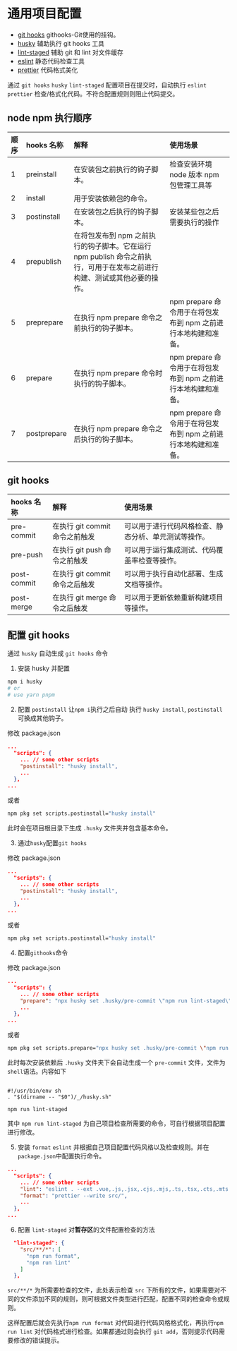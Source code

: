 # 通用项目配置

* [git hooks](https://git-scm.com/docs/githooks 'git hooks') githooks-Git使用的挂钩。
* [husky](https://typicode.github.io/husky/#/ 'husky') 辅助执行 git hooks 工具
* [lint-staged](https://github.com/okonet/lint-staged 'lint-staged') 辅助 git 和 lint 对文件缓存
* [eslint](https://eslint.org/docs/latest/ 'eslint') 静态代码检查工具
* [prettier](https://prettier.io/docs/en/ 'prettier') 代码格式美化

通过 `git hooks` `husky` `lint-staged` 配置项目在提交时，自动执行 `eslint` `prettier` 检查/格式化代码。不符合配置规则则阻止代码提交。

## node npm 执行顺序

| 顺序 | hooks 名称  | 解释                                                                                                                     | 使用场景                                                      |
| :--- | :---------- | :----------------------------------------------------------------------------------------------------------------------- | :------------------------------------------------------------ |
| 1    | preinstall  | 在安装包之前执行的钩子脚本。                                                                                             | 检查安装环境 node 版本 npm 包管理工具等                       |
| 2    | install     | 用于安装依赖包的命令。                                                                                                   |                                                               |
| 3    | postinstall | 在安装包之后执行的钩子脚本。                                                                                             | 安装某些包之后需要执行的操作                                  |
| 4    | prepublish  | 在将包发布到 npm 之前执行的钩子脚本。它在运行 npm publish 命令之前执行，可用于在发布之前进行构建、测试或其他必要的操作。 |
| 5    | preprepare  | 在执行 npm prepare 命令之前执行的钩子脚本。                                                                              | npm prepare 命令用于在将包发布到 npm 之前进行本地构建和准备。 |
| 6    | prepare     | 在执行 npm prepare 命令时执行的钩子脚本。                                                                                | npm prepare 命令用于在将包发布到 npm 之前进行本地构建和准备。 |
| 7    | postprepare | 在执行 npm prepare 命令之后执行的钩子脚本。                                                                              | npm prepare 命令用于在将包发布到 npm 之前进行本地构建和准备。 |

## git hooks

| hooks 名称  | 解释                           | 使用场景                                             |
| :---------- | :----------------------------- | :--------------------------------------------------- |
| pre-commit  | 在执行 git commit 命令之前触发 | 可以用于进行代码风格检查、静态分析、单元测试等操作。 |
| pre-push    | 在执行 git push 命令之前触发   | 可以用于运行集成测试、代码覆盖率检查等操作。         |
| post-commit | 在执行 git commit 命令之后触发 | 可以用于执行自动化部署、生成文档等操作。             |
| post-merge  | 在执行 git merge 命令之后触发  | 可以用于更新依赖重新构建项目等操作。                 |

## 配置 git hooks

通过 `husky` 自动生成 `git hooks` 命令

1. 安装 husky 并配置

```bash
npm i husky
# or
# use yarn pnpm
```

2. 配置 `postinstall` 让`npm i`执行之后自动 执行 `husky install`, `postinstall` 可换成其他钩子。

修改 package.json

```json
...
  "scripts": {
    ... // some other scripts
    "postinstall": "husky install",
    ...
  },
...
```

或者

```bash
npm pkg set scripts.postinstall="husky install" 
```

此时会在项目根目录下生成 `.husky` 文件夹并包含基本命令。

3. 通过`husky`配置`git hooks`

修改 package.json

```json
...
  "scripts": {
    ... // some other scripts
    "postinstall": "husky install",
    ...
  },
...
```

或者

```bash
npm pkg set scripts.postinstall="husky install" 
```

4. 配置`githooks`命令

修改 package.json

```json
...
  "scripts": {
    ... // some other scripts
    "prepare": "npx husky set .husky/pre-commit \"npm run lint-staged\"",
    ...
  },
...
```

或者

```bash
npm pkg set scripts.prepare="npx husky set .husky/pre-commit \"npm run lint-staged\"" 
```

此时每次安装依赖后 `.husky` 文件夹下会自动生成一个 `pre-commit` 文件，文件为 `shell`语法。内容如下

```shell

#!/usr/bin/env sh
. "$(dirname -- "$0")/_/husky.sh"

npm run lint-staged

```

其中 `npm run lint-staged` 为自己项目检查所需要的命令，可自行根据项目配置进行修改。

5. 安装 `format` `eslint` 并根据自己项目配置代码风格以及检查规则。并在`package.json`中配置执行命令。

```json
...
  "scripts": {
    ... // some other scripts
    "lint": "eslint . --ext .vue,.js,.jsx,.cjs,.mjs,.ts,.tsx,.cts,.mts --fix --ignore-path .gitignore",
    "format": "prettier --write src/",
    ...
  },
...
```

6. 配置 `lint-staged` 对**暂存区**的文件配置检查的方法

```json
  "lint-staged": {
    "src/**/*": [
      "npm run format",
      "npm run lint"
    ]
  },
```

`src/**/*` 为所需要检查的文件，此处表示检查 `src` 下所有的文件，如果需要对不同的文件添加不同的规则，则可根据文件类型进行匹配，配置不同的检查命令或规则。

这样配置后就会先执行`npm run format` 对代码进行代码风格格式化，再执行`npm run lint` 对代码格式进行检查。如果都通过则会执行 `git add`，否则提示代码需要修改的错误提示。
